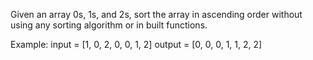 Given an array 0s, 1s, and 2s, sort the array in ascending order without using any sorting algorithm or in built functions.

Example:
 input = [1, 0, 2, 0, 0, 1, 2]
 output = [0, 0, 0, 1, 1, 2, 2]
 
